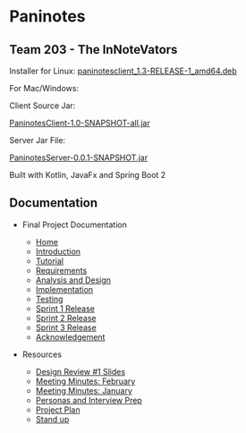 # Paninotes

## Team 203 - The InNoteVators

Installer for Linux:
[paninotesclient_1.3-RELEASE-1_amd64.deb](https://git.uwaterloo.ca/k348li/398-team-project/-/raw/master/ReleaseJars/paninotesclient_1.3-RELEASE-1_amd64.deb)

For Mac/Windows:

Client Source Jar:

[PaninotesClient-1.0-SNAPSHOT-all.jar](https://git.uwaterloo.ca/k348li/398-team-project/-/raw/master/ReleaseJars/PaninotesClient-1.0-SNAPSHOT-all.jar)

Server Jar File:

[PaninotesServer-0.0.1-SNAPSHOT.jar](https://git.uwaterloo.ca/k348li/398-team-project/-/raw/master/ReleaseJars/PaninotesServer-0.0.1-SNAPSHOT.jar)

Built with Kotlin, JavaFx and Spring Boot 2

## Documentation

- Final Project Documentation
    - [Home](Home)
    - [Introduction](Introduction)
    - [Tutorial](Tutorial)
    - [Requirements](Requirements)
    - [Analysis and Design](Analysis-and-Design)    
    - [Implementation](Implementation)
    - [Testing](Testing)
    - [Sprint 1 Release](Sprint-1-Release)
    - [Sprint 2 Release](Sprint-2-Release)
    - [Sprint 3 Release](Sprint-3-Release)
    - [Acknowledgement](Acknowledgements/Acknowledgements-and-Licenses)

- Resources
    - [Design Review #1 Slides](design-review-#1-slides)
    - [Meeting Minutes: February](meeting-minutes:-february)
    - [Meeting Minutes: January](meeting-minutes:-january)
    - [Personas and Interview Prep](personas-and-interview-prep)
    - [Project Plan](project-plan)
    - [Stand up](stand-up)
